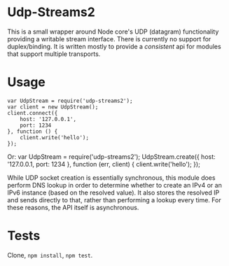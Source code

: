 # Udp-Streams2
This is a small wrapper around Node core's UDP (datagram) functionality providing a writable stream interface. There is currently no support for duplex/binding. It is written mostly to provide a *consistent* api for modules that support multiple transports.

# Usage
    var UdpStream = require('udp-streams2');
	var client = new UdpStream();
    client.connect({
		host: '127.0.0.1',
		port: 1234
	}, function () {
		client.write('hello');
	});

Or:
    var UdpStream = require('udp-streams2');
    UdpStream.create({
        host: '127.0.0.1,
        port: 1234
    }, function (err, client) {
        client.write('hello');
    });

While UDP socket creation is essentially synchronous, this module does perform DNS lookup in order to determine whether to create an IPv4 or an IPv6 instance (based on the resolved value). It also stores the resolved IP and sends directly to that, rather than performing a lookup every time. For these reasons, the API itself is asynchronous.

# Tests

Clone, `npm install`, `npm test`.